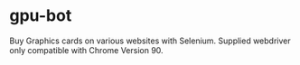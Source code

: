 # gpu-bot
Buy Graphics cards on various websites with Selenium.
Supplied webdriver only compatible with Chrome Version 90.
